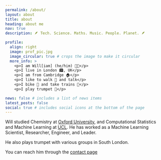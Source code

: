 ```yaml
---
permalink: /about/
layout: about
title: about
heading: about me
nav: true
description: 🪶 Tech. Science. Maths. Music. People. Planet. 🪶

profile:
  align: right
  image: prof_pic.jpg
  image_circular: true # crops the image to make it circular
  more_info: >
    <p>I am Will[iam] (he/him) 🏳️‍🌈</p>
    <p>I live in London 🏙️, UK</p>
    <p>I am from Cambridge 🏠</p>
    <p>I like to walk 🚶 and talk</p>
    <p>I bike 🚴 and take trains 🚆</p>
    <p>I play trumpet 🎺</p>

news: false # includes a list of news items
latest_posts: false
social: true # includes social icons at the bottom of the page
---
```


Will studied Chemistry at [Oxford University](https://www.chem.ox.ac.uk), and Computational Statistics and Machine Learning at [UCL](http://www.csml.ucl.ac.uk). He has worked as a Machine Learning Scientist, Researcher, Engineer, and Leader.

He also plays trumpet with various groups in South London.

You can reach him through the [contact page](/contact)
